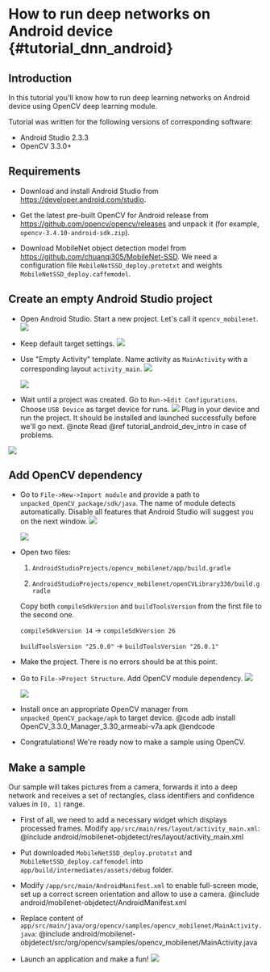 # How to run deep networks on Android device {#tutorial_dnn_android}

## Introduction
In this tutorial you'll know how to run deep learning networks on Android device
using OpenCV deep learning module.

Tutorial was written for the following versions of corresponding software:
- Android Studio 2.3.3
- OpenCV 3.3.0+

## Requirements

- Download and install Android Studio from https://developer.android.com/studio.

- Get the latest pre-built OpenCV for Android release from https://github.com/opencv/opencv/releases and unpack it (for example, `opencv-3.4.10-android-sdk.zip`).

- Download MobileNet object detection model from https://github.com/chuanqi305/MobileNet-SSD. We need a configuration file `MobileNetSSD_deploy.prototxt` and weights `MobileNetSSD_deploy.caffemodel`.

## Create an empty Android Studio project
- Open Android Studio. Start a new project. Let's call it `opencv_mobilenet`.
![](1_start_new_project.png)

- Keep default target settings.
![](2_start_new_project.png)

- Use "Empty Activity" template. Name activity as `MainActivity` with a
corresponding layout `activity_main`.
![](3_start_new_project.png)

  ![](4_start_new_project.png)

- Wait until a project was created. Go to `Run->Edit Configurations`.
Choose `USB Device` as target device for runs.
![](5_setup.png)
Plug in your device and run the project. It should be installed and launched
successfully before we'll go next.
@note Read @ref tutorial_android_dev_intro in case of problems.

![](6_run_empty_project.png)

## Add OpenCV dependency

- Go to `File->New->Import module` and provide a path to `unpacked_OpenCV_package/sdk/java`. The name of module detects automatically.
Disable all features that Android Studio will suggest you on the next window.
![](7_import_module.png)

  ![](8_import_module.png)

- Open two files:

  1. `AndroidStudioProjects/opencv_mobilenet/app/build.gradle`

  2. `AndroidStudioProjects/opencv_mobilenet/openCVLibrary330/build.gradle`

  Copy both `compileSdkVersion` and `buildToolsVersion` from the first file to
  the second one.

  `compileSdkVersion 14` -> `compileSdkVersion 26`

  `buildToolsVersion "25.0.0"` -> `buildToolsVersion "26.0.1"`

- Make the project. There is no errors should be at this point.

- Go to `File->Project Structure`. Add OpenCV module dependency.
![](9_opencv_dependency.png)

  ![](10_opencv_dependency.png)

- Install once an appropriate OpenCV manager from `unpacked_OpenCV_package/apk`
to target device.
@code
adb install OpenCV_3.3.0_Manager_3.30_armeabi-v7a.apk
@endcode

- Congratulations! We're ready now to make a sample using OpenCV.

## Make a sample
Our sample will takes pictures from a camera, forwards it into a deep network and
receives a set of rectangles, class identifiers and confidence values in `[0, 1]`
range.

- First of all, we need to add a necessary widget which displays processed
frames. Modify `app/src/main/res/layout/activity_main.xml`:
@include android/mobilenet-objdetect/res/layout/activity_main.xml

- Put downloaded `MobileNetSSD_deploy.prototxt` and `MobileNetSSD_deploy.caffemodel`
into `app/build/intermediates/assets/debug` folder.

- Modify `/app/src/main/AndroidManifest.xml` to enable full-screen mode, set up
a correct screen orientation and allow to use a camera.
@include android/mobilenet-objdetect/AndroidManifest.xml

- Replace content of `app/src/main/java/org/opencv/samples/opencv_mobilenet/MainActivity.java`:
@include android/mobilenet-objdetect/src/org/opencv/samples/opencv_mobilenet/MainActivity.java

- Launch an application and make a fun!
![](11_demo.jpg)
